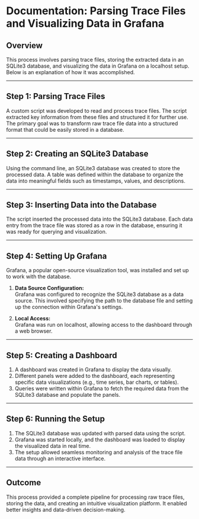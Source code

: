 
# Documentation: Parsing Trace Files and Visualizing Data in Grafana

## Overview
This process involves parsing trace files, storing the extracted data in an SQLite3 database, and visualizing the data in Grafana on a localhost setup. Below is an explanation of how it was accomplished.

---

## Step 1: Parsing Trace Files
A custom script was developed to read and process trace files. The script extracted key information from these files and structured it for further use. The primary goal was to transform raw trace file data into a structured format that could be easily stored in a database. 

---

## Step 2: Creating an SQLite3 Database
Using the command line, an SQLite3 database was created to store the processed data. A table was defined within the database to organize the data into meaningful fields such as timestamps, values, and descriptions.

---

## Step 3: Inserting Data into the Database
The script inserted the processed data into the SQLite3 database. Each data entry from the trace file was stored as a row in the database, ensuring it was ready for querying and visualization.

---

## Step 4: Setting Up Grafana
Grafana, a popular open-source visualization tool, was installed and set up to work with the database. 

1. **Data Source Configuration:**  
   Grafana was configured to recognize the SQLite3 database as a data source. This involved specifying the path to the database file and setting up the connection within Grafana's settings.

2. **Local Access:**  
   Grafana was run on localhost, allowing access to the dashboard through a web browser.

---

## Step 5: Creating a Dashboard
1. A dashboard was created in Grafana to display the data visually.
2. Different panels were added to the dashboard, each representing specific data visualizations (e.g., time series, bar charts, or tables).
3. Queries were written within Grafana to fetch the required data from the SQLite3 database and populate the panels.

---

## Step 6: Running the Setup
1. The SQLite3 database was updated with parsed data using the script.
2. Grafana was started locally, and the dashboard was loaded to display the visualized data in real time.
3. The setup allowed seamless monitoring and analysis of the trace file data through an interactive interface.

---

## Outcome
This process provided a complete pipeline for processing raw trace files, storing the data, and creating an intuitive visualization platform. It enabled better insights and data-driven decision-making.
